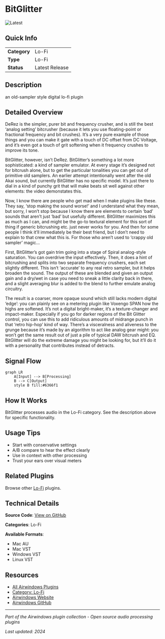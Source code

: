 # BitGlitter

![Latest](https://img.shields.io/badge/-Latest-10b981)

## Quick Info

| | |
|---|---|
| **Category** | Lo-Fi |
| **Type** | Lo-Fi |
| **Status** | Latest Release |

## Description

an old-sampler style digital lo-fi plugin

## Detailed Overview

DeRez is the simpler, purer bit and frequency crusher, and is still the best ‘analog setting’ bitcrusher (because it lets you use floating-point or fractional frequency and bit crushes). It’s a very pure example of those things and you can make it gate with a touch of DC offset from DC Voltage, and it’s even got a touch of grit softening when it frequency crushes to improve its tone.

BitGlitter, however, isn’t DeRez. BitGlitter’s something a lot more sophisticated: a kind of sampler emulator. At every stage it’s designed not for bitcrush alone, but to get the particular tonalities you can get out of primitive old samplers. An earlier attempt intentionally went after the old Akai sound, but currently BitGlitter has no specific model. It’s just there to dial in a kind of punchy grit that will make beats sit well against other elements: the video demonstates this.

Now, I know there are people who get mad when I make plugins like these. They say, ‘stop making the sound worse!’ and I understand what they mean, but sorry, I won’t stop because I know there are elements to certain ‘bad’ sounds that aren’t just ‘bad’ but usefully different. BitGlitter maximizes this as much as I can, and might be the go-to textural element for this sort of thing if generic bitcrushing etc. just never works for you. And then for some people I think it’ll immediately be their best friend, but I don’t need to explain to that crew what this is. For those who aren’t used to ‘crappy old sampler’ magic…

First, BitGlitter’s got gain trim going into a stage of Spiral analog-style saturation. You can overdrive the input effectively. Then, it does a hint of bitcrushing and splits into two separate frequency crushers, each set slightly different. This isn’t ‘accurate’ to any real retro sampler, but it helps broaden the sound. The output of these are blended and given an output gain and a dry/wet in case you need to sneak a little clarity back in there, and a slight averaging blur is added to the blend to further emulate analog circuitry.

The result is a coarser, more opaque sound which still lacks modern digital ‘edge’: you can plainly see on a metering plugin like Voxengo SPAN how the highs are softened. It’s not a digital bright-maker, it’s a texture-changer and impact-maker. Especially if you go for darker regions of the Bit Glitter control, you can use this to add ridiculous amounts of midrange punch in that ‘retro hip-hop’ kind of way. There’s a visceralness and aliveness to the grunge because it’s made by an algorithm to act like analog gear might: you won’t get the same result out of just a pile of typical DAW bitcrush and EQ. BitGlitter will do the extreme damage you might be looking for, but it’ll do it with a personality that contributes instead of detracts.

## Signal Flow

```mermaid
graph LR
    A[Input] --> B[Processing]
    B --> C[Output]
    style B fill:#6366f1
```

## How It Works

BitGlitter processes audio in the Lo-Fi category. See the description above for specific functionality.

## Usage Tips

- Start with conservative settings
- A/B compare to hear the effect clearly
- Use in context with other processing
- Trust your ears over visual meters


## Related Plugins

Browse other [Lo-Fi](../categories/lo-fi.md) plugins.


## Technical Details

**Source Code**: [View on GitHub](https://github.com/airwindows/airwindows/tree/master/plugins/LinuxVST/src/BitGlitter)

**Categories**: Lo-Fi

**Available Formats**:
- Mac AU
- Mac VST
- Windows VST
- Linux VST

## Resources

- [All Airwindows Plugins](../../README.md)
- [Category: Lo-Fi](../categories/lo-fi.md)
- [Airwindows Website](https://www.airwindows.com)
- [Airwindows GitHub](https://github.com/airwindows/airwindows)

---

*Part of the Airwindows plugin collection - Open source audio processing plugins*

*Last updated: 2024*
